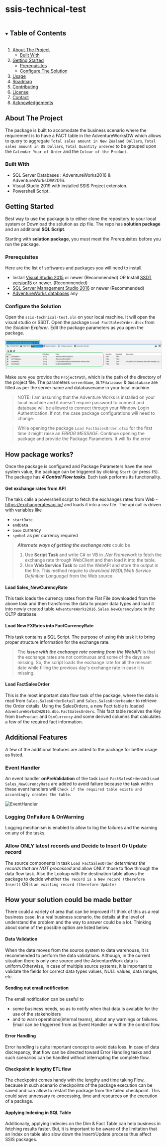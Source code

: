 # ssis-technical-test


<details open="open">
  <summary><h2 style="display: inline-block">Table of Contents</h2></summary>
  <ol>
    <li>
      <a href="#about-the-project">About The Project</a>
      <ul>
        <li><a href="#built-with">Built With</a></li>
      </ul>
    </li>
    <li>
      <a href="#getting-started">Getting Started</a>
      <ul>
        <li><a href="#prerequisites">Prerequisites</a></li>
        <li><a href="#installation">Configure The Solution</a></li>
      </ul>
    </li>
    <li><a href="#usage">Usage</a></li>
    <li><a href="#roadmap">Roadmap</a></li>
    <li><a href="#contributing">Contributing</a></li>
    <li><a href="#license">License</a></li>
    <li><a href="#contact">Contact</a></li>
    <li><a href="#acknowledgements">Acknowledgements</a></li>
  </ol>
</details>



## About The Project
The package is built to accomodate the business scenario where the requirement is to have a FACT table in the AdventureWorksDW which allows to query to aggregate `Total sales amount in New Zealand Dollars`, `Total sales amount in US Dollars`, `Total Quantity ordered` to be grouped upon the `Calendar Year of Order` and the `Colour of the Product`.

### Built With

* SQL Server Databases : AdventureWorks2016 & AdventureWorksDW2016.
* Visual Studio 2019 with installed SSIS Project extension.
* Powershell Script.


## Getting Started
Best way to use the package is to either clone the repository to your local system or Download the solution as zip file. The repo has **solution package**  and an additional **SQL Script**. 

Starting with **solution package**, you must meet the Prerequisites before you run the package. 

### Prerequisites
Here are the list of softwares and packages you will need to install.
* Install [Visual Studio 2015](https://visualstudio.microsoft.com/vs/older-downloads/) or newer (Recommended)  OR Install [SSDT version15](https://docs.microsoft.com/en-us/sql/ssdt/previous-releases-of-sql-server-data-tools-ssdt-and-ssdt-bi?view=sql-server-ver15) or newer. (Recommended)
* [SQL Server Management Studio 2016](https://docs.microsoft.com/en-us/sql/ssms/release-notes-ssms?view=sql-server-ver15) or newer (Recommended)
* [AdventureWorks databases](https://docs.microsoft.com/en-us/sql/samples/adventureworks-install-configure?view=sql-server-ver15&tabs=ssms) any

### Configure the Solution 
Open the `ssis-technical-test.sln` on your local machine. It will open the visual studio or SSDT.  Open the package `Load FactSalesOrder.dtsx` from the *Solution Explorer*. Edit the package parameters as you open the package.

![PackageParameters](https://github.com/NimNagpal/Daemon/blob/master/screenshots/PackageParameter.png?raw=true)

Make sure you provide the `ProjectPath`, which is the path of the directory of the project file. The parameters `serverName`, `OLTPdatabase` & `DWdatabase` are filled as per the server name and databasename in your local machine.

> NOTE: I am assuming that the Adventure Works is installed on your local machine and it doesn't require password to connect and database will be allowed to connect through your Window Login Authentication. If not, the case package configurations will need to change. 

> While opening the package `Load FactSalesOrder.dtsx` for the first time it might raise an *ERROR MESSAGE*. Continue opening the package and provide the Package Parameters. It will fix the error 


## How package works?
Once the package is configured and Package Parameters have the new system value, the package can be triggered by clicking `Start` (or press `F5`). The package has ***4 Control Flow tasks***. Each task performs its functionality. 

#### Get exchange rates from API
The taks calls a powershell script to fetch the exchanges rates from Web - https://exchangeratesapi.io/ and loads it into a csv file. The api call is driven with variables like
- `startDate`
- `endData` 
- `base` currency 
- `symbol` as per currency required 


> ***Alternate ways of getting the exchange rate*** could be
> 1. Use **Script Task** and write C# or VB in  *.Net Framework* to fetch the exchange rate through WebClient and then load it into the table.
> 2. Use **Web Service Task** to call the WebAPI and store the output in the file. This method require to *download WSDL(Web Service Definition Language)* from the Web source.  

#### Load Sales_NewCurencyRate
This task loads the currency rates from the Flat File downloaded from the above task and then transforms the data to proper data types and load it into newly created table `AdventureWorks2016.Sales.NewCurencyRate` in the OLTP database. 

#### Load New FXRates into FactCurrencyRate
This task contains a SQL Script. The purpose of using this task it to bring proper structure information for the exchange rate. 

>The ***issue with the exchange rate coming from the WebAPI*** is that the exchange rates are not continuous and some of the days are missing. So, the script loads the exchange rate for all the relevant date while filling the previous day's exchange rate in case it is missing.

#### Load FactSalesOrder
This is the most important data flow task of the package, where the data is read from `Sales.SalesOrderDetail` and `Sales.SalesOrderHeader` to retrieve the Order details. Using the SalesOrders,  a new Fact table is loaded `AdventureWorksDW2016.dbo.FactSalesOrders`. This fact table receives the Key from `DimProduct` and `DimCurrency` and some derived columns that calculates a few of the required fact information.

## Additional Features
A few of the additional features are added to the package for better usage as listed.

### Event Handler
An event handler **onPreValidation** of the task `Load FactSalesOrder`and `Load Sales_NewCurencyRate` are added to avoid failure because the task within these event handlers will `Check if the required table exists and accordingly creates the table`.

![EventHandler]()

### Logging OnFailure & OnWarning
Logging mechanism is enabled to allow to log the failures and the warning on any of the tasks.

### Allow ONLY latest records and Decide to Insert Or Update record
The source components in task `Load FactSalesOrder` *determines the records that are NOT processed* and allow ONLY those to flow through the data flow task. Also the Lookup with the destination table allows the package to decide whether `the record is a New record (therefore Insert)` OR is `an existing record (therefore Update)`

## How your solution could be made better
There could a variety of area that can be improved if I think of this as a real business case. In a real business scenario, the details at the level of understand the problem and the way to answer could be a lot. Thinking about some of the possible option are listed below.

#### Data Validation
When the data moves from the source system to data warehouse, it is recommended to perform the data validations. Although, in the current situation there is only one source and the AdventureWork data is uniform.Otherwise, in case of multiple source systems, it is important to validate the fields for correct data types values, NULL values, data ranges, etc. 

#### Sending out email notification
The email notification can be useful to
- some business needs, so as to notify when that data is avaiable for the use of the stakeholders
- and to warn operations(internal teams), about any warnings or failures.
Email can be triggerred from as Event Handler or within the control flow.

#### Error Handling
Error handling is quite important concept to avoid data loss. In case of data discrepancy, that flow can be directed toward Error Handling tasks and such scenarios can be handled without interrupting the complete flow.

#### Checkpoint in lengthy ETL flow
The checkpoint comes handy with the lengthy and time taking Flow, because in such scenario checkpoints of the package execution can be saved and can allow to restart the package  from the failed checkpoint. This could save unnessary re-processing, time and resources on the execution of a package.

#### Applying Indexing in SQL Table
Additionally, applying indecies on the Dim & Fact Table can help business in fetching results faster. But, it is important to be aware of the limitation that an Index on table also slow down the Insert/Update process thus affect SSIS packages.  




